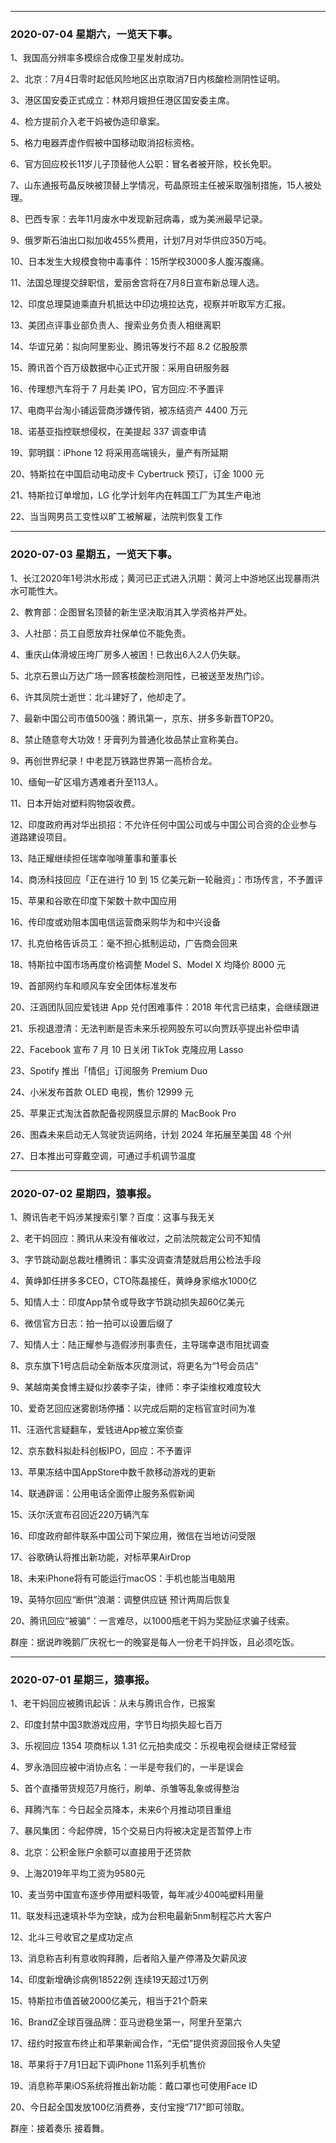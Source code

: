 


--------------------------------------
### 2020-07-04   星期六，一览天下事。

1、我国高分辨率多模综合成像卫星发射成功。

2、北京：7月4日零时起低风险地区出京取消7日内核酸检测阴性证明。

3、港区国安委正式成立：林郑月娥担任港区国安委主席。

4、检方提前介入老干妈被伪造印章案。

5、格力电器弄虚作假被中国移动取消招标资格。

6、官方回应校长11岁儿子顶替他人公职：冒名者被开除，校长免职。

7、山东通报苟晶反映被顶替上学情况，苟晶原班主任被采取强制措施，15人被处理。

8、巴西专家：去年11月废水中发现新冠病毒，或为美洲最早记录。

9、俄罗斯石油出口拟加收455%费用，计划7月对华供应350万吨。

10、日本发生大规模食物中毒事件：15所学校3000多人腹泻腹痛。

11、法国总理提交辞职信，爱丽舍宫将在7月8日宣布新总理人选。

12、印度总理莫迪乘直升机抵达中印边境拉达克，视察并听取军方汇报。

13、美团点评事业部负责人、搜索业务负责人相继离职

14、华谊兄弟：拟向阿里影业、腾讯等发行不超 8.2 亿股股票

15、腾讯首个百万级数据中心正式开服：采用自研服务器

16、传理想汽车将于 7 月赴美 IPO，官方回应:不予置评

17、电商平台淘小铺运营商涉嫌传销，被冻结资产 4400 万元

18、诺基亚指控联想侵权，在美提起 337 调查申请

19、郭明錤：iPhone 12 将采用高端镜头，量产有所延期

20、特斯拉在中国启动电动皮卡 Cybertruck 预订，订金 1000 元

21、特斯拉订单增加，LG 化学计划年内在韩国工厂为其生产电池

22、当当网男员工变性以旷工被解雇，法院判恢复工作

--------------------------------------
### 2020-07-03   星期五，一览天下事。

1、长江2020年1号洪水形成；黄河已正式进入汛期：黄河上中游地区出现暴雨洪水可能性大。

2、教育部：企图冒名顶替的新生坚决取消其入学资格并严处。

3、人社部：员工自愿放弃社保单位不能免责。

4、重庆山体滑坡压垮厂房多人被困！已救出6人2人仍失联。

5、北京石景山万达广场一顾客核酸检测阳性，已被送至发热门诊。

6、许其凤院士逝世：北斗建好了，他却走了。

7、最新中国公司市值500强：腾讯第一，京东、拼多多新晋TOP20。

8、禁止随意夸大功效！牙膏列为普通化妆品禁止宣称美白。

9、再创世界纪录！中老昆万铁路世界第一高桥合龙。

10、缅甸一矿区塌方遇难者升至113人。

11、日本开始对塑料购物袋收费。

12、印度政府再对华出损招：不允许任何中国公司或与中国公司合资的企业参与道路建设项目。

13、陆正耀继续担任瑞幸咖啡董事和董事长

14、商汤科技回应「正在进行 10 到 15 亿美元新一轮融资」：市场传言，不予置评

15、苹果和谷歌在印度下架数十款中国应用

16、传印度或劝阻本国电信运营商采购华为和中兴设备

17、扎克伯格告诉员工：毫不担心抵制运动，广告商会回来

18、特斯拉中国市场再度价格调整 Model S、Model X 均降价 8000 元

19、首部网约车和顺风车安全团体标准发布

20、汪涵团队回应爱钱进 App 兑付困难事件：2018 年代言已结束，会继续跟进

21、乐视退澄清：无法判断是否未来乐视网股东可以向贾跃亭提出补偿申请

22、Facebook 宣布 7 月 10 日关闭 TikTok 克隆应用 Lasso

23、Spotify 推出「情侣」订阅服务 Premium Duo

24、小米发布首款 OLED 电视，售价 12999 元

25、苹果正式淘汰首款配备视网膜显示屏的 MacBook Pro

26、图森未来启动无人驾驶货运网络，计划 2024 年拓展至美国 48 个州

27、日本推出可穿戴空调，可通过手机调节温度

--------------------------------------
### 2020-07-02   星期四，猿事报。

1、腾讯告老干妈涉某搜索引擎？百度：这事与我无关

2、老干妈回应：腾讯从来没有催收过，之前法院裁定公司不知情

3、字节跳动副总裁吐槽腾讯：事实没调查清楚就启用公检法手段

4、黄峥卸任拼多多CEO，CTO陈磊接任，黄峥身家缩水1000亿

5、知情人士：印度App禁令或导致字节跳动损失超60亿美元

6、微信官方日志：拍一拍可以设置后缀了

7、知情人士：陆正耀参与造假涉刑事责任，主导瑞幸退市阻扰调查

8、京东旗下1号店启动全新版本灰度测试，将更名为“1号会员店”

9、某越南美食博主疑似抄袭李子柒，律师：李子柒维权难度较大

10、爱奇艺回应迷雾剧场停播：以完成后期的定档官宣时间为准

11、汪涵代言疑翻车，爱钱进App被立案侦查

12、京东数科拟赴科创板IPO，回应：不予置评

13、苹果冻结中国AppStore中数千款移动游戏的更新

14、联通辟谣：公用电话全面停止服务系假新闻

15、沃尔沃宣布召回近220万辆汽车

16、印度政府邮件联系中国公司下架应用，微信在当地访问受限

17、谷歌确认将推出新功能，对标苹果AirDrop

18、未来iPhone将有可能运行macOS：手机也能当电脑用

19、英特尔回应“断供”浪潮：调整供应链 预计两周后恢复

20、腾讯回应“被骗”：一言难尽，以1000瓶老干妈为奖励征求骗子线索。

群座：据说昨晚鹅厂庆祝七一的晚宴是每人一份老干妈拌饭，且必须吃饭。

--------------------------------------
### 2020-07-01   星期三，猿事报。

1、老干妈回应被腾讯起诉：从未与腾讯合作，已报案

2、印度封禁中国3款游戏应用，字节日均损失超七百万

3、乐视回应 1354 项商标以 1.31 亿元拍卖成交：乐视电视会继续正常经营

4、罗永浩回应被中消协点名：一半是夸我们的，一半是误会

5、首个直播带货规范7月施行，刷单、杀雏等乱象或得整治

6、拜腾汽车：今日起全员降本，未来6个月推动项目重组

7、暴风集团：今起停牌，15个交易日内将被决定是否暂停上市

8、北京：公积金账户余额可以直接用于还贷款

9、上海2019年平均工资为9580元

10、麦当劳中国宣布逐步停用塑料吸管，每年减少400吨塑料用量

11、联发科迅速填补华为空缺，成为台积电最新5nm制程芯片大客户

12、北斗三号收官之星成功定点

13、消息称吉利有意收购拜腾，后者陷入量产停滞及欠薪风波

14、印度新增确诊病例18522例 连续19天超过1万例

15、特斯拉市值首破2000亿美元，相当于21个蔚来

16、BrandZ全球百强品牌：亚马逊稳坐第一，阿里升至第六

17、纽约时报宣布终止和苹果新闻合作，“无偿”提供资源回报令人失望

18、苹果将于7月1日起下调iPhone 11系列手机售价

19、消息称苹果iOS系统将推出新功能：戴口罩也可使用Face ID

20、今日起全国发放100亿消费券，支付宝搜“717”即可领取。

群座：接着奏乐 接着舞。
